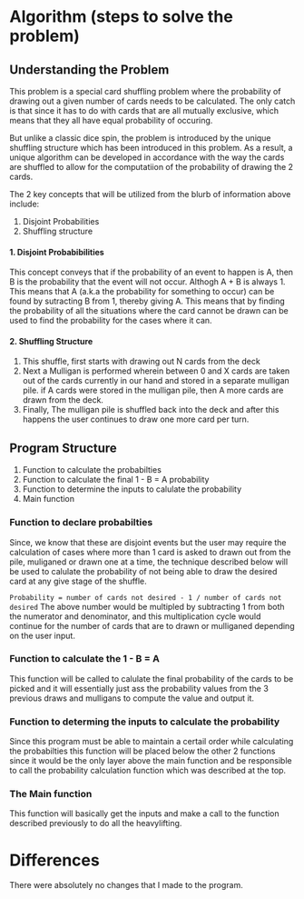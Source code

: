 # Algorithm (steps to solve the problem)

## Understanding the Problem

This problem is a special card shuffling problem where the probability of drawing out a given number of cards needs to be calculated. The only catch is that since it has to do with cards that are all mutually exclusive, which means that they all have equal probability of occuring. 

But unlike a classic dice spin, the problem is introduced by the unique shuffling structure which has been introduced in this problem. As a result, a unique algorithm can be developed in accordance with the way the cards are shuffled to allow for the computatiion of the probability of drawing the 2 cards. 

The 2 key concepts that will be utilized from the blurb of information above include: 
1. Disjoint Probabilities
2. Shuffling structure

#### 1. Disjoint Probabibilities

This concept conveys that if the probability of an event to happen is A, then B is the probability that the event will not occur. Althogh A + B is always 1. This means that A (a.k.a the probability for something to occur) can be found by sutracting B from 1, thereby giving A. 
This means that by finding the probability of all the situations where the card cannot be drawn can be used to find the probability for the cases where it can. 

#### 2. Shuffling Structure

1. This shuffle, first starts with drawing out N cards from the deck
2. Next a Mulligan is performed wherein between 0 and X cards are taken out of the cards currently in our hand and stored in a separate mulligan pile. if A cards were stored in the mulligan pile, then A more cards are drawn from the deck. 
3. Finally, The mulligan pile is shuffled back into the deck and after this happens the user continues to draw one more card per turn. 

## Program Structure
1. Function to calculate the probabilties
2. Function to calculate the final 1 - B = A probability
3. Function to determine the inputs to calulate the probability
4. Main function

### Function to declare probabilties 

Since, we know that these are disjoint events but the user may require the calculation of cases where more than 1 card is asked to drawn out from the pile, muliganed or drawn one at a time, the technique described below will be used to calulate the probability of not being able to draw the desired card at any give stage of the shuffle. 

```Probability = number of cards not desired - 1 / number of cards not desired```
The above number would be multipled by subtracting 1 from both the numerator and denominator, and this multiplication cycle would continue for the number of cards that are to drawn or mulliganed depending on the user input.

### Function to calculate the 1 - B = A 

This function will be called to calulate the final probability of the cards to be picked and it will essentially just ass the probability values from the 3 previous draws and mulligans to compute the value and output it.

### Function to determing the inputs to calculate the probability

Since this program must be able to maintain a certail order while calculating the probabilties this function will be placed below the other 2 functions since it would be the only layer above the main function and be responsible to call the probability calculation function which was described at the top. 

### The Main function 

This function will basically get the inputs and make a call to the function described previously to do all the heavylifting.

# Differences

There were absolutely no changes that I made to the program.